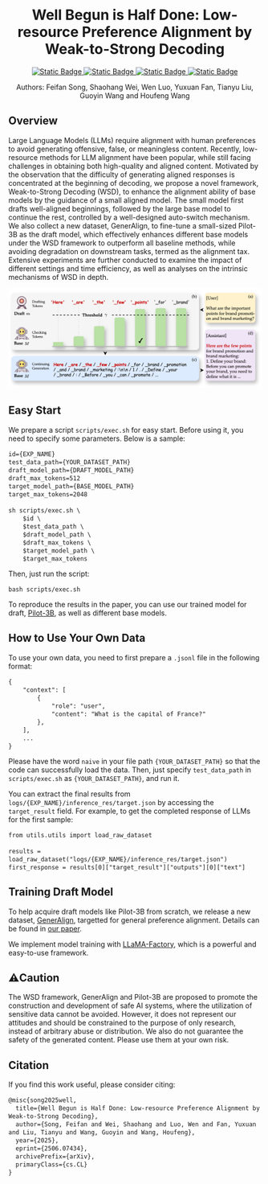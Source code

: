 <h1 align="center">
    <br>Well Begun is Half Done: Low-resource Preference Alignment by Weak-to-Strong Decoding
</h1>
<p align="center">
    <a href="https://arxiv.org/abs/2506.07434">
        <img alt="Static Badge" src="https://img.shields.io/badge/arXiv-2506.07434-red">
    </a>
    <a href="https://huggingface.co/datasets/songff/GenerAlign">
        <img alt="Static Badge" src="https://img.shields.io/badge/HFDataset-GenerAlign-green">
    </a>
    <a href="https://huggingface.co/songff/Pilot-3B">
        <img alt="Static Badge" src="https://img.shields.io/badge/Drafter-Pilot--3B-yellow">
    </a>
    <a href="https://github.com/F2-Song/Weak-to-Strong-Decoding">
        <img alt="Static Badge" src="https://img.shields.io/badge/Github-WSD-black">
    </a>
</p>

<p align="center">
    Authors: Feifan Song, Shaohang Wei, Wen Luo, Yuxuan Fan, Tianyu Liu, Guoyin Wang and Houfeng Wang
</p>

## Overview
Large Language Models (LLMs) require alignment with human preferences to avoid generating offensive, false, or meaningless content. Recently, low-resource methods for LLM alignment have been popular, while still facing challenges in obtaining both high-quality and aligned content. Motivated by the observation that the difficulty of generating aligned responses is concentrated at the beginning of decoding, we propose a novel framework, Weak-to-Strong Decoding (WSD), to enhance the alignment ability of base models by the guidance of a small aligned model. The small model first drafts well-aligned beginnings, followed by the large base model to continue the rest, controlled by a well-designed auto-switch mechanism. We also collect a new dataset, GenerAlign, to fine-tune a small-sized Pilot-3B as the draft model, which effectively enhances different base models under the WSD framework to outperform all baseline methods, while avoiding degradation on downstream tasks, termed as the alignment tax. Extensive experiments are further conducted to examine the impact of different settings and time efficiency, as well as analyses on the intrinsic mechanisms of WSD in depth.

<p align="center">
    <img src="resources/head.png">
</p>

## Easy Start
We prepare a script `scripts/exec.sh` for easy start. Before using it, you need to specify some parameters. Below is a sample:
```
id={EXP_NAME}
test_data_path={YOUR_DATASET_PATH}
draft_model_path={DRAFT_MODEL_PATH}
draft_max_tokens=512
target_model_path={BASE_MODEL_PATH}
target_max_tokens=2048

sh scripts/exec.sh \
    $id \
    $test_data_path \
    $draft_model_path \
    $draft_max_tokens \
    $target_model_path \
    $target_max_tokens
```
Then, just run the script:
```
bash scripts/exec.sh
```
To reproduce the results in the paper, you can use our trained model for draft, [Pilot-3B](https://huggingface.co/songff/Pilot-3B), as well as different base models.

## How to Use Your Own Data
To use your own data, you need to first prepare a `.jsonl` file in the following format:
```
{
    "context": [
        {
            "role": "user",
            "content": "What is the capital of France?"
        },
    ],
    ...
}
```
Please have the word `naive` in your file path `{YOUR_DATASET_PATH}` so that the code can successfully load the data. Then, just specify `test_data_path` in `scripts/exec.sh` as `{YOUR_DATASET_PATH}`, and run it.

You can extract the final results from `logs/{EXP_NAME}/inference_res/target.json` by accessing the `target_result` field. For example, to get the completed response of LLMs for the first sample:
```
from utils.utils import load_raw_dataset

results = load_raw_dataset("logs/{EXP_NAME}/inference_res/target.json")
first_response = results[0]["target_result"]["outputs"][0]["text"]
```

## Training Draft Model
To help acquire draft models like Pilot-3B from scratch, we release a new dataset, [GenerAlign](https://huggingface.co/datasets/songff/GenerAlign), targetted for general preference alignment. Details can be found in [our paper](https://arxiv.org/abs/2506.07434).

We implement model training with [LLaMA-Factory](https://github.com/hiyouga/LLaMA-Factory), which is a powerful and easy-to-use framework.

## ⚠️Caution
The WSD framework, GenerAlign and Pilot-3B are proposed to promote the construction and development of safe AI systems, where the utilization of sensitive data cannot be avoided. However, it does not represent our attitudes and should be constrained to the purpose of only research, instead of arbitrary abuse or distribution. We also do not guarantee the safety of the generated content. Please use them at your own risk.

## Citation
If you find this work useful, please consider citing:
```
@misc{song2025well,
  title={Well Begun is Half Done: Low-resource Preference Alignment by Weak-to-Strong Decoding},
  author={Song, Feifan and Wei, Shaohang and Luo, Wen and Fan, Yuxuan and Liu, Tianyu and Wang, Guoyin and Wang, Houfeng},
  year={2025},
  eprint={2506.07434},
  archivePrefix={arXiv},
  primaryClass={cs.CL}
}
```

